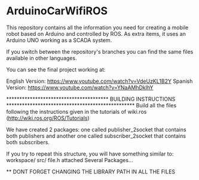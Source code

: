 ArduinoCarWifiROS
=================

This repository contains all the information you need for creating a mobile robot based on Arduino and controlled by ROS. As extra items, it uses an Arduino UNO working as a SCADA system. 

If you switch between the repository's branches you can find the same files available in other languages.

You can see the final project working at:

English Version: https://www.youtube.com/watch?v=VdeUzKL1B2Y
Spanish Version: https://www.youtube.com/watch?v=YNaAMhDkIhY

***************************************    BUILDING INSTRUCTIONS 	*************************************************
Build all the files following the instructions given in the tutorials of wiki.ros (http://wiki.ros.org/ROS/Tutorials)


We have created 2 packages: one called publisher_2socket that contains both publishers
and another one called subscriber_2socket that contains both subscribers.

If you try to repeat this structure, you will have something similar to:
workspace/
		src/
			file.h attached
			Several Packages...



** DONT FORGET CHANGING THE LIBRARY PATH IN ALL THE FILES


